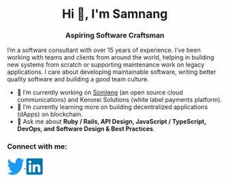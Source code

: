 <h1 align="center">Hi 👋, I'm Samnang</h1>
<h3 align="center">Aspiring Software Craftsman</h3>

I’m a software consultant with over 15 years of experience. I’ve been working with teams and clients from around the world, helping in building new systems from scratch or supporting maintenance work on legacy applications. I care about developing maintainable software, writing better quality software and building a good team culture.

- 🔭 I’m currently working on [Somleng](https://www.somleng.org) (an open source cloud communications) and Kenorei Solutions (white label payments platform).
- 🌱 I’m currently learning more on building decentralized applications (dApps) on blockchain.
- 💬 Ask me about **Ruby / Rails, API Design, JavaScript / TypeScript, DevOps, and Software Design & Best Practices**.

<h3 align="left">Connect with me:</h3>
<p align="left">
  <a href="https://twitter.com/SamnangChhun" target="blank">
    <img align="center" src="https://raw.githubusercontent.com/devicons/devicon/master/icons/twitter/twitter-original.svg" alt="SamnangChhun" height="40" width="40" />
  </a>
  <a href="https://linkedin.com/in/samnangchhun" target="blank">
    <img align="center" src="https://raw.githubusercontent.com/devicons/devicon/master/icons/linkedin/linkedin-original.svg" alt="samnangchhun" height="40" width="40" />
  </a>
</p>
